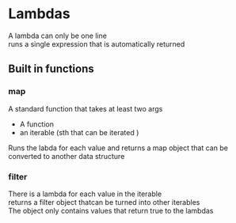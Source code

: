 # Lambdas

A lambda can only be one line  
runs a single expression that is automatically returned  

## Built in functions

### map

A standard function that takes at least two args
* A function
* an iterable (sth that can be iterated )

Runs the labda for each value and returns a map object that can be converted to another data structure  

### filter

There is a lambda for each value in the iterable  
returns a filter object thatcan be turned into other iterables  
The object only contains values that return true to the lambdas  
